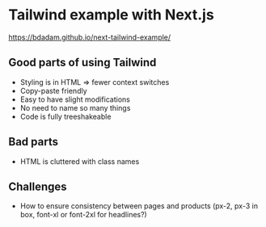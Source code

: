 # Tailwind example with Next.js

https://bdadam.github.io/next-tailwind-example/

## Good parts of using Tailwind

- Styling is in HTML => fewer context switches
- Copy-paste friendly
- Easy to have slight modifications
- No need to name so many things
- Code is fully treeshakeable

## Bad parts

- HTML is cluttered with class names

## Challenges

- How to ensure consistency between pages and products (px-2, px-3 in box, font-xl or font-2xl for headlines?)
